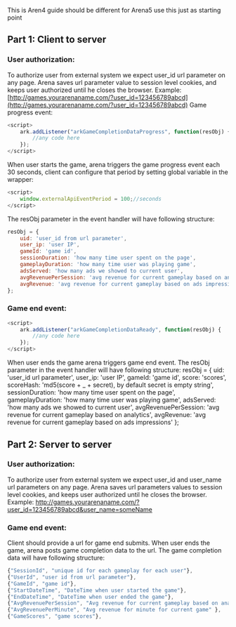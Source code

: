 This is Aren4 guide should be different for Arena5 use this just as starting point
## Part 1: Client to server

### User authorization:
To authorize user from external system we expect user_id url parameter on any page. Arena saves url parameter value to session level cookies, and keeps user authorized until he closes the browser.
Example: [http://games.yourarenaname.com/?user_id=123456789abcd](http://games.yourarenaname.com/?user_id=123456789abcd)
Game progress event:

``` javascript
<script>
    ark.addListener("arkGameCompletionDataProgress", function(resObj) {
        //any code here
    });
</script>
```


When user starts the game, arena triggers the game progress event each 30 seconds, client can configure that period by setting global variable in the wrapper:

``` javascript
<script>
    window.externalApiEventPeriod = 100;//seconds
</script>
```


The resObj parameter in the event handler will have following structure:

```javascript
resObj = {
    uid: 'user_id from url parameter',
    user_ip: 'user IP',
    gameId: 'game id',
    sessionDuration: 'how many time user spent on the page',
    gameplayDuration: 'how many time user was playing game',
    adsServed: 'how many ads we showed to current user',
    avgRevenuePerSession: 'avg revenue for current gameplay based on analytics',
    avgRevenue: 'avg revenue for current gameplay based on ads impressions'
};
```




### Game end event:

```javascript
<script>
    ark.addListener("arkGameCompletionDataReady", function(resObj) {
        //any code here
    });
</script>
```


When user ends the game arena triggers game end event. The resObj parameter in the event handler will have following structure:
resObj = {
    uid: 'user_id url parameter',
    user_ip: 'user IP',
    gameId: 'game id',
    score: 'scores',
    scoreHash: 'md5(score + _ + secret), by default secret is empty string',
    sessionDuration: 'how many time user spent on the page',
    gameplayDuration: 'how many time user was playing game',
    adsServed: 'how many ads we showed to current user',
    avgRevenuePerSession: 'avg revenue for current gameplay based on analytics',
    avgRevenue: 'avg revenue for current gameplay based on ads impressions'
};

## Part 2: Server to server

### User authorization:
To authorize user from external system we expect user_id and user_name url parameters on any page. Arena saves url parameters values to session level cookies, and keeps user authorized until he closes the browser.
Example: http://games.yourarenaname.com/?user_id=123456789abcd&user_name=someName
### Game end event:
Client should provide a url for game end submits. When user ends the game, arena posts game completion data to the url. The game completion data will have following structure:

```javascript
{"SessionId", "unique id for each gameplay for each user"},
{"UserId", "user id from url parameter"},
{"GameId", "game id"},
{"StartDateTime", "DateTime when user started the game"},
{"EndDateTime", "DateTime when user ended the game"},
{"AvgRevenuePerSession", "Avg revenue for current gameplay based on analytics"},
{"AvgRevenuePerMinute", "Avg revenue for minute for current game" },
{"GameScores", "game scores"},
```

